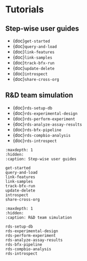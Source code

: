 # Tutorials

## Step-wise user guides

- {doc}`get-started`
- {doc}`query-and-load`
- {doc}`link-features`
- {doc}`link-samples`
- {doc}`track-bfx-run`
- {doc}`update-delete`
- {doc}`introspect`
- {doc}`share-cross-org`

## R&D team simulation

- {doc}`rds-setup-db`
- {doc}`rds-experimental-design`
- {doc}`rds-perform-experiment`
- {doc}`rds-analyze-assay-results`
- {doc}`rds-bfx-pipeline`
- {doc}`rds-compbio-analysis`
- {doc}`rds-introspect`

```{toctree}
:maxdepth: 1
:hidden:
:caption: Step-wise user guides

get-started
query-and-load
link-features
link-samples
track-bfx-run
update-delete
introspect
share-cross-org
```

```{toctree}
:maxdepth: 1
:hidden:
:caption: R&D team simulation

rds-setup-db
rds-experimental-design
rds-perform-experiment
rds-analyze-assay-results
rds-bfx-pipeline
rds-compbio-analysis
rds-introspect
```
